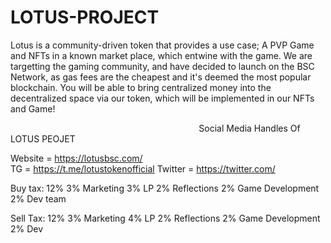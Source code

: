 # LOTUS-PROJECT
Lotus is a community-driven token that provides a use case; A PVP Game and NFTs in a known market place, which entwine with the game. We are targetting the gaming community, and have decided to launch on the BSC Network, as gas fees are the cheapest and it's deemed the most popular blockchain. You will be able to bring centralized money into the decentralized space via our token, which will be implemented in our NFTs and Game!

⠀⠀⠀⠀⠀⠀⠀⠀⠀⠀⠀⠀⠀⠀⠀⠀⠀⠀⠀⠀⠀⠀⠀⠀⠀⠀⠀⠀⠀
   Social Media Handles Of LOTUS PEOJET   

   Website = https://lotusbsc.com/     
   TG      = https://t.me/lotustokenofficial
  Twitter = https://twitter.com/



Buy tax: 12%
  3% Marketing
  3% LP
  2% Reflections
  2% Game Development
  2% Dev team

Sell Tax: 12%
  3% Marketing
  4% LP
  2% Reflections
  2% Game Development 
  2% Dev
